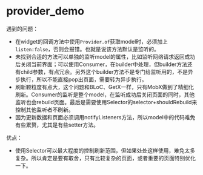 # provider_demo

遇到的问题：

- 在widget的回调方法中使用`Provider.of`获取model时，必须加上`listen:false`，否则会报错。也就是说该方法默认是监听的。  
- 未找到合适的方法可以单独的监听model的属性，比如监听网络请求返回成功后关闭当前界面；可以使用Consumer，在builder中处理，但builder方法还有child参数，有点冗余。另外这个builder方法不是专门给监听用的，不是异步执行，所以不能直接pop出页面，需要转为异步执行。  
- 刷新颗粒度有点大，这个问题和BLoC、GetX一样，只有MobX做到了精细化刷新。Consumer的监听是整个model，在监听成功后关闭页面的同时，其他监听也会rebuild页面。最后是需要使用Selector的selector+shouldRebuild来控制其他监听者不刷新。  
- 因为更新数据和页面必须调用notifyListeners方法，所以model中的代码难免有些累赘，尤其是有些setter方法。  

优点：  

- 使用Selector可以最大程度的控制刷新范围，但如果处处这样使用，难免太多复杂。所以肯定是要有取舍，只有比较复杂的页面，或者重要的页面特别优化一下。  
